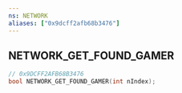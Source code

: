 ```yaml
---
ns: NETWORK
aliases: ["0x9dcff2afb68b3476"]
---
```

## NETWORK_GET_FOUND_GAMER

```c
// 0x9DCFF2AFB68B3476
bool NETWORK_GET_FOUND_GAMER(int nIndex);
```
